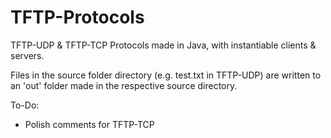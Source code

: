 # TFTP-Protocols
TFTP-UDP &amp; TFTP-TCP Protocols made in Java, with instantiable clients &amp; servers.

Files in the source folder directory (e.g. test.txt in TFTP-UDP) are written to an 'out' folder made in the respective source directory.

To-Do:
- Polish comments for TFTP-TCP
